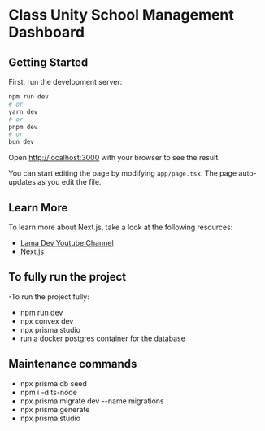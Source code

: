 # Class Unity School Management Dashboard

## Getting Started

First, run the development server:

```bash
npm run dev
# or
yarn dev
# or
pnpm dev
# or
bun dev
```

Open [http://localhost:3000](http://localhost:3000) with your browser to see the result.

You can start editing the page by modifying `app/page.tsx`. The page auto-updates as you edit the file.

## Learn More

To learn more about Next.js, take a look at the following resources:

- [Lama Dev Youtube Channel](https://youtube.com/lamadev) 
- [Next.js](https://nextjs.org/learn)


## To fully run the project 

-To run the project fully:

- npm run dev
- npx convex dev
- npx prisma studio
- run a docker postgres container for the database



## Maintenance commands

- npx prisma db seed
- npm i -d ts-node    
- npx prisma migrate dev --name migrations
- npx prisma generate
- npx prisma studio    